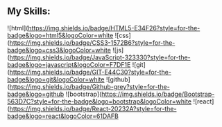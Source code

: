 <div>
  <h2>My Skills:</h2>
  
  ![html](https://img.shields.io/badge/HTML5-E34F26?style=for-the-badge&logo=html5&logoColor=white
  ![css](https://img.shields.io/badge/CSS3-1572B6?style=for-the-badge&logo=css3&logoColor=white
  ![js](https://img.shields.io/badge/JavaScript-323330?style=for-the-badge&logo=javascript&logoColor=F7DF1E
  ![git](https://img.shields.io/badge/GIT-E44C30?style=for-the-badge&logo=git&logoColor=white
  ![github](https://img.shields.io/badge/Github-grey?style=for-the-badge&logo=github
  ![bootstrap](https://img.shields.io/badge/Bootstrap-563D7C?style=for-the-badge&logo=bootstrap&logoColor=white
  ![react](https://img.shields.io/badge/React-20232A?style=for-the-badge&logo=react&logoColor=61DAFB


</div>

<div>
<!--   <h2>My Stats:</h2> -->
<!--   <img src="https://github-readme-stats.vercel.app/api?username=Yasharmohamadi&show_icons=true&theme=dark" width="350px" /> -->
</div>

